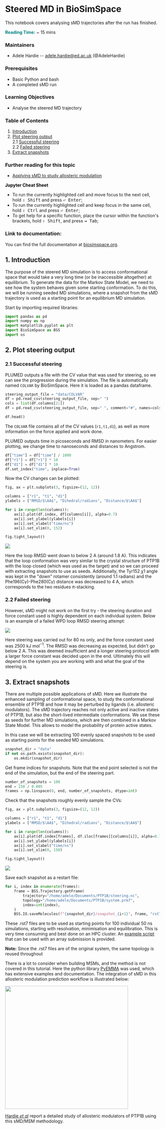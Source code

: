 # Steered MD in BioSimSpace

This notebook covers analysing sMD trajectories after the run has finished.

**<span style="color:teal">Reading Time:</span>**
~ 15 mins

### Maintainers
- Adele Hardie -- adele.hardie@ed.ac.uk (@AdeleHardie)

### Prerequisites

- Basic Python and bash
- A completed sMD run

### Learning Objectives

- Analyse the steered MD trajectory

### Table of Contents
1. [Introduction](#intro)       
2. [Plot steering output](#plotting)<br>
    2.1 [Successful steering](#success)<br>
    2.2 [Failed steering](#failed)     
3. [Extract snapshots](#snapshots)   
   
    
### Further reading for this topic
- [Applying sMD to study allosteric modulation](https://www.nature.com/articles/s42004-023-00926-1)

**<span style="color:black">Jupyter Cheat Sheet</span>**
- To run the currently highlighted cell and move focus to the next cell, hold <kbd>&#x21E7; Shift</kbd> and press <kbd>&#x23ce; Enter</kbd>;
- To run the currently highlighted cell and keep focus in the same cell, hold <kbd>&#x21E7; Ctrl</kbd> and press <kbd>&#x23ce; Enter</kbd>;
- To get help for a specific function, place the cursor within the function's brackets, hold <kbd>&#x21E7; Shift</kbd>, and press <kbd>&#x21E5; Tab</kbd>;

### Link to documentation:
You can find the full documentation at [biosimspace.org](https://biosimspace.org).

## 1. Introduction
<div id="intro">

The purpose of the steered MD simulation is to access conformational space that would take a very long time (or be inaccessible altogether) at equilibrium. To generate the data for the Markov State Model, we need to see how the system behaves given some starting conformation. To do this, we will be running seeded MD simulations, where a snapshot from the sMD trajectory is used as a starting point for an equilibrium MD simulation.

Start by importing required libraries:


```python
import pandas as pd
import numpy as np
import matplotlib.pyplot as plt
import BioSimSpace as BSS
import os
```

## 2. Plot steering output
<div id="plot">

### 2.1 Successful steering
<div id="success">

PLUMED outputs a file with the CV value that was used for steering, so we can see the progression during the simulation. The file is automatically named `COLVAR` by BioSimSpace. Here it is loaded as a pandas dataframe.


```python
steering_output_file = "data/COLVAR"
df = pd.read_csv(steering_output_file, sep=" ")
cols = list(df.columns[2:])
df = pd.read_csv(steering_output_file, sep=" ", comment="#", names=cols)
```


```python
df.head()
```

The `COLVAR` file contains all of the CV values (`r1,t1,d1`), as well as more information on the force applied and work done.

PLUMED outputs time in picoseconds and RMSD in nanometers. For easier plotting, we change time to nanoseconds and distances to Angstrom.


```python
df["time"] = df["time"] / 1000
df["r1"] = df["r1"] * 10
df["d1"] = df["d1"] * 10
df.set_index("time", inplace=True)
```

Now the CV changes can be plotted:


```python
fig, ax = plt.subplots(3, figsize=(12, 12))

columns = ["r1", "t1", "d1"]
ylabels = ["RMSD/$\AA$", "Dihedral/radians", "Distance/$\AA$"]

for i in range(len(columns)):
    ax[i].plot(df.index, df[columns[i]], alpha=0.7)
    ax[i].set_ylabel(ylabels[i])
    ax[i].set_xlabel("time/ns")
    ax[i].set_xlim(0, 152)

fig.tight_layout()
```

<img src="figures/COLVAR_all.png">

Here the loop RMSD went down to below 2 A (around 1.8 A). This indicates that the loop conformation was very similar to the crystal structure of PTP1B with the loop closed (which was used as the target) and so we can proceed with extracting snapshots to use as seeds. Additionally, the Tyr152 $\chi$1 angle was kept in the "down" rotamer consistently (around 1.1 radians) and the Phe196(C$\gamma$)-Phe280(C$\gamma$) distance was decreased to 4 A, which corresponds to the two residues $\pi$-stacking.

### 2.2 Failed steering
<div id="failed">

However, sMD might not work on the first try - the steering duration and force constant used is highly dependent on each individual system. Below is an example of a failed WPD loop RMSD steering attempt:

<img src="figures/COLVAR_failed.png">

Here steering was carried out for 80 ns only, and the force constant used was 2500 kJ mol$^{-1}$. The RMSD was decreasing as expected, but didn't go below 2 A. This was deemed insufficient and a longer steering protocol with a larger force constant was decided upon in the end. Ultimately this will depend on the system you are working with and what the goal of the steering is.

## 3. Extract snapshots
<div id="snapshots">

There are multiple possible applications of sMD. Here we illustrate the enhanced sampling of conformational space, to study the conformational ensemble of PTP1B and how it may be perturbed by ligands (i.e. allosteric modulators). The sMD trajectory reaches not only active and inactive states of PTP1B, but also the short-lived intermediate conformations. We use these as seeds for further MD simulations, which are then combined in a Markov State Model. This allows to model the probability of protein active states.

In this case we will be extracting 100 evenly spaced snapshots to be used as starting points for the seeded MD simulations.


```python
snapshot_dir = "data"
if not os.path.exists(snapshot_dir):
    os.mkdir(snapshot_dir)
```

Get frame indices for snapshots. Note that the end point selected is not the end of the simulation, but the end of the steering part.


```python
number_of_snapshots = 100
end = 150 / 0.005
frames = np.linspace(0, end, number_of_snapshots, dtype=int)
```

Check that the snapshots roughly evenly sample the CVs:


```python
fig, ax = plt.subplots(3, figsize=(12, 12))

columns = ["r1", "t1", "d1"]
ylabels = ["RMSD/$\AA$", "Dihedral/radians", "Distance/$\AA$"]

for i in range(len(columns)):
    ax[i].plot(df.index[frames], df.iloc[frames][columns[i]], alpha=0.7)
    ax[i].set_ylabel(ylabels[i])
    ax[i].set_xlabel("time/ns")
    ax[i].set_xlim(0, 150)

fig.tight_layout()
```

<img src="figures/COLVAR_snapshots.png">

Save each snapshot as a restart file:


```python
for i, index in enumerate(frames):
    frame = BSS.Trajectory.getFrame(
        trajectory="/home/adele/Documents/PTP1B/steering.nc",
        topology="/home/adele/Documents/PTP1B/system.prm7",
        index=int(index),
    )
    BSS.IO.saveMolecules(f"{snapshot_dir}/snapshot_{i+1}", frame, "rst7")
```

These .rst7 files are to be used as starting points for 100 individual 50 ns simulations, starting with resolvation, minimisation and equilibration. This is very time consuming and best done on an HPC cluster. An [example script](scripts/seededMD.py) that can be used with an array submission is provided.

<div class="alert alert-info"><b>Note:</b> Since the .rst7 files are of the original system, the same topology is reused throughout</div>

There is a lot to consider when building MSMs, and the method is not covered in this tutorial. Here the python library [PyEMMA](http://emma-project.org/latest/) was used, which has extensive examples and documentation. The integration of sMD in this allosteric modulation prediction workflow is illustrated below:

<img src="figures/ensemble-md-protocol.png" width=400>

[Hardie *et al*](https://www.nature.com/articles/s42004-023-00926-1) report a detailed study of allosteric modulators of PTP1B using this sMD/MSM methodology.
